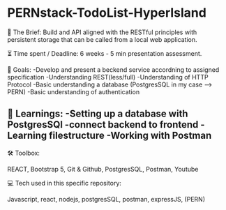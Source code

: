 # PERNstack-TodoList-HyperIsland


📂 The Brief: Build and API aligned with the RESTful principles with persistent storage that can be called from a local web application.

⏳ Time spent / Deadline: 6 weeks - 5 min presentation assessment.

🎯 Goals:
-Develop and present a beckend service accordning to assigned specification
-Understanding REST(less/full)
-Understanding of HTTP Protocol
-Basic understanding a database (PostgresSQL in my case --> PERN)
-Basic understanding of authentication

📘 Learnings:
-Setting up a database with PostgresSQl
-connect backend to frontend
-Learning filestructure 
-Working with Postman 
-

🛠 Toolbox:

REACT, Bootstrap 5, Git & Github, PostgresSQL, Postman, Youtube

💻 Tech used in this specific repository:

Javascript, react, nodejs, postgresSQL, postman, expressJS, (PERN)
